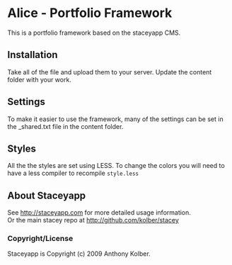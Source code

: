 # Alice - Portfolio Framework

This is a portfolio framework based on the staceyapp CMS.  


## Installation

Take all of the file and upload them to your server. Update the content folder with your work.

## Settings
To make it easier to use the framework, many of the settings can be set in the _shared.txt file in the content folder. 

## Styles
All the the styles are set using LESS. To change the colors you will need to have a less compiler to recompile `style.less`

## About Staceyapp

See <http://staceyapp.com> for more detailed usage information.  
Or the main stacey repo at <http://github.com/kolber/stacey>

### Copyright/License

Staceyapp is Copyright (c) 2009 Anthony Kolber. 